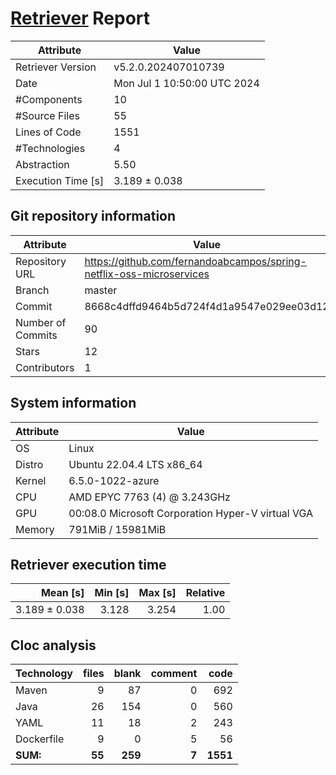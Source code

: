 # [Retriever](https://github.com/PalladioSimulator/Palladio-ReverseEngineering-Retriever) Report
| Attribute          | Value |
| ------------------ | ----- |
| Retriever Version  | v5.2.0.202407010739 |
| Date               | Mon Jul  1 10:50:00 UTC 2024 |
| #Components        | 10 |
| #Source Files      | 55 |
| Lines of Code      | 1551 |
| #Technologies      | 4 |
| Abstraction        | 5.50 |
| Execution Time [s] | 3.189 ± 0.038  |

## Git repository information
|      Attribute    | Value |
| ----------------- | ----- |
| Repository URL    | https://github.com/fernandoabcampos/spring-netflix-oss-microservices |
| Branch            | master |
| Commit            | 8668c4dffd9464b5d724f4d1a9547e029ee03d12 |
| Number of Commits | 90 |
| Stars             | 12 |
| Contributors      | 1 |


## System information
| Attribute | Value |
| --------- | ----- |
| OS | Linux  |
| Distro | Ubuntu 22.04.4 LTS x86_64  |
| Kernel | 6.5.0-1022-azure  |
| CPU | AMD EPYC 7763 (4) @ 3.243GHz  |
| GPU | 00:08.0 Microsoft Corporation Hyper-V virtual VGA  |
| Memory | 791MiB / 15981MiB  |

## Retriever execution time
| Mean [s] | Min [s] | Max [s] | Relative |
|---:|---:|---:|---:|
| 3.189 ± 0.038 | 3.128 | 3.254 | 1.00 |

## Cloc analysis

<!-- github.com/AlDanial/cloc v 1.90  T=0.07 s (853.9 files/s, 34041.1 lines/s) -->

|Technology|files|blank|comment|code|
|:-------|-------:|-------:|-------:|-------:|
|Maven|9|87|0|692|
|Java|26|154|0|560|
|YAML|11|18|2|243|
|Dockerfile|9|0|5|56|
|**SUM:**|**55**|**259**|**7**|**1551**|
